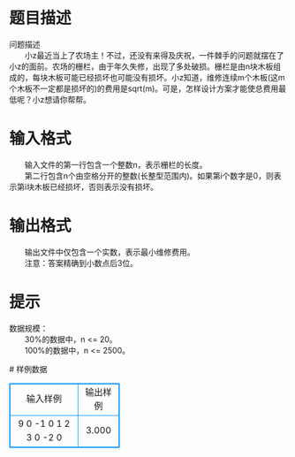 # 

 
 # 题目描述 
<p>
问题描述<br>　　小z最近当上了农场主！不过，还没有来得及庆祝，一件棘手的问题就摆在了小z的面前。农场的栅栏，由于年久失修，出现了多处破损。栅栏是由n块木板组成的，每块木板可能已经损坏也可能没有损坏。小z知道，维修连续m个木板(这m个木板不一定都是损坏的)的费用是sqrt(m)。可是，怎样设计方案才能使总费用最低呢？小z想请你帮帮。<br></p> 

 
 # 输入格式 
<p>
　　输入文件的第一行包含一个整数n，表示栅栏的长度。 <br>　　第二行包含n个由空格分开的整数(长整型范围内)。如果第i个数字是0，则表示第i块木板已经损坏，否则表示没有损坏。 <br></p> 

 
 # 输出格式 
<p>
　　输出文件中仅包含一个实数，表示最小维修费用。<br>　　注意：答案精确到小数点后3位。<br></p> 

 
 # 提示 
<p>
数据规模：   <br>　　30%的数据中，n <= 20。<br>　　100%的数据中，n <= 2500。<br></p> 
# 样例数据
<style>
        table,table tr th, table tr td { border:1px solid #0094ff; }
        table { width: 200px; min-height: 25px; line-height: 25px; text-align: center; border-collapse: collapse;}   
    </style>
<table>
	<tr>
		<td>输入样例</td>
		<td>输出样例</td>
	</tr>
<tr><td>9
0 -1 0 1 2 3 0 -2 0
</td><td>3.000</td></tr></table>

